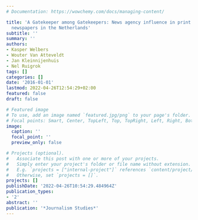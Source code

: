 ```yaml
---
# Documentation: https://wowchemy.com/docs/managing-content/

title: 'A Gatekeeper among Gatekeepers: News agency influence in print and online
  newspapers in the Netherlands'
subtitle: ''
summary: ''
authors:
- Kasper Welbers
- Wouter Van Atteveldt
- Jan Kleinnijenhuis
- Nel Ruigrok
tags: []
categories: []
date: '2016-01-01'
lastmod: 2022-04-26T12:54:29+02:00
featured: false
draft: false

# Featured image
# To use, add an image named `featured.jpg/png` to your page's folder.
# Focal points: Smart, Center, TopLeft, Top, TopRight, Left, Right, BottomLeft, Bottom, BottomRight.
image:
  caption: ''
  focal_point: ''
  preview_only: false

# Projects (optional).
#   Associate this post with one or more of your projects.
#   Simply enter your project's folder or file name without extension.
#   E.g. `projects = ["internal-project"]` references `content/project/deep-learning/index.md`.
#   Otherwise, set `projects = []`.
projects: []
publishDate: '2022-04-26T10:54:29.484964Z'
publication_types:
- '2'
abstract: ''
publication: '*Journalism Studies*'
---
```

